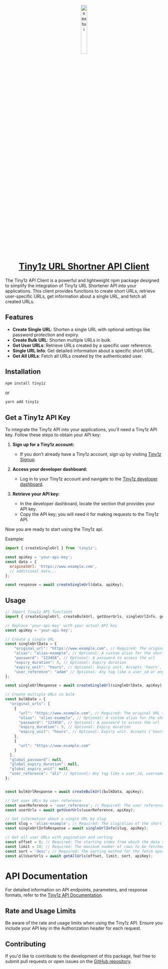 <p align="center">
  <a href="https://tiny1z.com">
      <img width="20%" src="https://tiny1z.com/assets/logo.png" alt="nextui" />
      <h1 align="center">Tiny1z URL Shortner  API Client</h1>
  </a>
</p>

The Tiny1z API Client is a powerful and lightweight npm package designed to simplify the integration of Tiny1z URL Shortener API into your applications. This client provides functions to create short URLs, retrieve user-specific URLs, get information about a single URL, and fetch all created URLs.

## Features

- **Create Single URL**: Shorten a single URL with optional settings like password protection and expiry.
- **Create Bulk URL**: Shorten multiple URLs in bulk.
- **Get User URLs**: Retrieve URLs created by a specific user reference.
- **Single URL Info**: Get detailed information about a specific short URL.
- **Get All URLs**: Fetch all URLs created by the authenticated user.

## Installation

```bash
npm install tiny1z
```
or
```bash
yarn add tiny1z
```

## Get a Tiny1z API Key

To integrate the Tiny1z API into your applications, you'll need a Tiny1z API key. Follow these steps to obtain your API key:

1. **Sign up for a Tiny1z account:**
   - If you don't already have a Tiny1z account, sign up by visiting [Tiny1z Signup](https://tiny1z.com/signup).

2. **Access your developer dashboard:**
   - Log in to your Tiny1z account and navigate to the [Tiny1z developer dashboard](https://tiny1z.com/account/api-dashboard).

3. **Retrieve your API key:**
   - In the developer dashboard, locate the section that provides your API key.
   - Copy the API key; you will need it for making requests to the Tiny1z API.

Now you are ready to start using the Tiny1z api.

Example:
```javascript
import { createSingleUrl } from 'tiny1z';

const apiKey = 'your-api-key';
const data = {
  originalUrl: 'https://www.example.com',
  // additional data...
};

const response = await createSingleUrl(data, apiKey);
```

## Usage

```javascript
// Import Tiny1z API functions
import { createSingleUrl, createBulkUrl, getUserUrls, singleUrlInfo, getAllUrls } from 'tiny1z';

// Replace 'your-api-key' with your actual API key
const apiKey = 'your-api-key';

// Create a single URL
const singleUrlData = {
    "original_url": "https://www.example.com", // Required: The original URL to be shortened.
    "alias": "alias-example", // Optional: A custom alias for the shortened URL.
    "password": "123456", // Optional: A password to access the url
    "expiry_duration": 5, // Optional: Expiry duration
    "expiry_unit": "hours", // Optional: Expiry unit. Accepts 'hours', 'days' or 'months' only.
    "user_reference": "adam" // Optional: Any tag like a user_id or anything you wish to label this url with
};

const singleUrlResponse = await createSingleUrl(singleUrlData, apiKey);

// Create multiple URLs in bulk
const bulkData = {
  "original_urls": [
    {
      "url": "https://www.example.com", // Required: The original URL to be shortened.
      "alias": "alias-example", // Optional: A custom alias for the shortened URL.
      "password": "123456", // Optional: A password to access the url  **overrides the global password**
      "expiry_duration": 5, // Optional: Expiry duration
      "expiry_unit": "hours", // Optional: Expiry unit. Accepts ('hours', 'days' or 'months') only.
    },
    {
      "url": "https://www.example.com"
    }
  ],
  "global_password": null,
  "global_expiry_duration": null,
  "global_expiry_unit": null,
  "user_reference": "ali" // Optional: Any tag like a user_id, username or anything you wish to label this urls with
};


const bulkUrlResponse = await createBulkUrl(bulkData, apiKey);

// Get user URLs by user reference
const userReference = 'user_reference'; // Required: The user reference used when creating the URLs.
const userUrls = await getUserUrls(userReference, apiKey);

// Get information about a single URL by slug
const slug = 'alias-example'; // Required: The slug/alias of the short URL you want to fetch.
const singleUrlInfoResponse = await singleUrlInfo(slug, apiKey);

// Get all user URLs with pagination and sorting
const offset = 0; // Required: The starting index from which the data should be fetched.
const limit = 10; // Required: The maximum number of rows to be fetched.
const sort = 'desc'; // Required: The sorting method for the fetch operation ('desc' or 'asc').
const allUserUrls = await getAllUrls(offset, limit, sort, apiKey);

```

# API Documentation

For detailed information on API endpoints, parameters, and response formats, refer to the [Tiny1z API Documentation](https://t1z.li/tiny1z-api).

## Rate and Usage Limits

Be aware of the rate and usage limits when using the Tiny1z API. Ensure you include your API key in the Authorization header for each request.

## Contributing

If you'd like to contribute to the development of this package, feel free to submit pull requests or open issues on the [GitHub repository](https://github.com/ma7ot/tiny1z).

